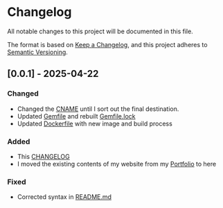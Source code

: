# Changelog

All notable changes to this project will be documented in this file.

The format is based on [Keep a Changelog](https://keepachangelog.com/en/1.1.0/), and this project adheres to [Semantic Versioning](https://semver.org/spec/v2.0.0.html).

## [0.0.1] - 2025-04-22

### Changed

- Changed the [CNAME](../CNAME) until I sort out the final destination.
- Updated [Gemfile](../Gemfile) and rebuilt [Gemfile.lock](../Gemfile.lock)
- Updated [Dockerfile](../Dockerfile) with new image and build process

### Added

- This [CHANGELOG](CHANGELOG.md)
- I moved the existing contents of my website from my [Portfolio](https://github.com/crow50/ernest-portfolio/tree/main/portfolio-site) to here

### Fixed

- Corrected syntax in [README.md](../README.md)
